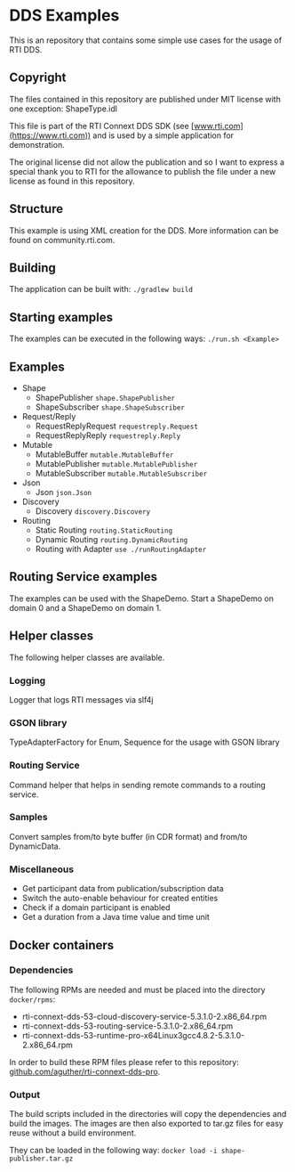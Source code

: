 # DDS Examples
This is an repository that contains some simple use cases for the usage of RTI DDS.

## Copyright

The files contained in this repository are published under MIT license with one exception: ShapeType.idl

This file is part of the RTI Connext DDS SDK (see [www.rti.com](https://www.rti.com)) and is used by a simple application for demonstration.

The original license did not allow the publication and so I want to express a special thank you to RTI for 
the allowance to publish the file under a new license as found in this repository.

## Structure
This example is using XML creation for the DDS. More information can be found on community.rti.com.

## Building
The application can be built with:
`./gradlew build`

## Starting examples
The examples can be executed in the following ways:
`./run.sh <Example>`

## Examples
* Shape
  * ShapePublisher `shape.ShapePublisher`
  * ShapeSubscriber `shape.ShapeSubscriber`
* Request/Reply
  * RequestReplyRequest `requestreply.Request`
  * RequestReplyReply `requestreply.Reply`
* Mutable
  * MutableBuffer `mutable.MutableBuffer`
  * MutablePublisher `mutable.MutablePublisher`
  * MutableSubscriber `mutable.MutableSubscriber`
* Json
  * Json `json.Json`
* Discovery
  * Discovery `discovery.Discovery`
* Routing
  * Static Routing `routing.StaticRouting`
  * Dynamic Routing `routing.DynamicRouting`
  * Routing with Adapter `use ./runRoutingAdapter`

## Routing Service examples
The examples can be used with the ShapeDemo. Start a ShapeDemo on domain 0 and a ShapeDemo on domain 1.

## Helper classes
The following helper classes are available.

### Logging
Logger that logs RTI messages via slf4j

### GSON library
TypeAdapterFactory for Enum, Sequence for the usage with GSON library

### Routing Service
Command helper that helps in sending remote commands to a routing service.

### Samples
Convert samples from/to byte buffer (in CDR format) and from/to DynamicData.

### Miscellaneous
* Get participant data from publication/subscription data
* Switch the auto-enable behaviour for created entities
* Check if a domain participant is enabled
* Get a duration from a Java time value and time unit

## Docker containers

### Dependencies

The following RPMs are needed and must be placed into the directory `docker/rpms`:
* rti-connext-dds-53-cloud-discovery-service-5.3.1.0-2.x86_64.rpm
* rti-connext-dds-53-routing-service-5.3.1.0-2.x86_64.rpm
* rti-connext-dds-53-runtime-pro-x64Linux3gcc4.8.2-5.3.1.0-2.x86_64.rpm

In order to build these RPM files please refer to this repository: [github.com/aguther/rti-connext-dds-pro](https://www.github.com/aguther/rti-connext-dds-pro).

### Output

The build scripts included in the directories will copy the dependencies and build the images. The images are then
also exported to tar.gz files for easy reuse without a build environment.

They can be loaded in the following way:
`docker load -i shape-publisher.tar.gz`
